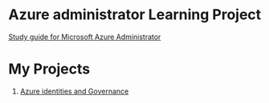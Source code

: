 # Azure administrator Learning Project

[Study guide for Microsoft Azure Administrator](https://learn.microsoft.com/en-us/credentials/certifications/resources/study-guides/az-104)

# My Projects 
1. [Azure identities and Governance](https://github.com/Renjeeshrk/PublicRepo01/blob/557b9560f41239e25a985b0a5ca432fdae79f32c/AzureAdmin/Azure%20Identity%20Management)
